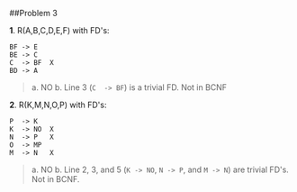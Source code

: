 ##Problem 3

__1__. R(A,B,C,D,E,F) with FD's:  

    BF -> E
    BE -> C
    C  -> BF  X
    BD -> A

> a. NO
> b. Line 3 (```C  -> BF```) is a trivial FD. Not in BCNF

__2__. R(K,M,N,O,P) with FD's:  

    P  -> K
    K  -> NO  X
    N  -> P   X
    O  -> MP
    M  -> N   X

> a. NO
> b. Line 2, 3, and 5 (```K -> NO```, ```N -> P```, and ```M -> N```) are trivial FD's. Not in BCNF.
